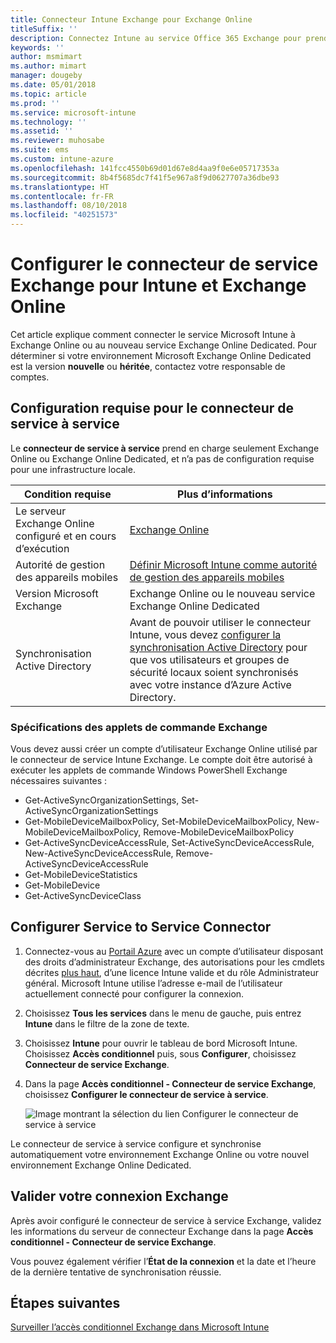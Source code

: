 ```yaml
---
title: Connecteur Intune Exchange pour Exchange Online
titleSuffix: ''
description: Connectez Intune au service Office 365 Exchange pour prendre en charge la gestion des appareils mobiles via Exchange ActiveSync.
keywords: ''
author: msmimart
ms.author: mimart
manager: dougeby
ms.date: 05/01/2018
ms.topic: article
ms.prod: ''
ms.service: microsoft-intune
ms.technology: ''
ms.assetid: ''
ms.reviewer: muhosabe
ms.suite: ems
ms.custom: intune-azure
ms.openlocfilehash: 141fcc4550b69d01d67e8d4aa9f0e6e05717353a
ms.sourcegitcommit: 8b4f5685dc7f41f5e967a8f9d0627707a36dbe93
ms.translationtype: HT
ms.contentlocale: fr-FR
ms.lasthandoff: 08/10/2018
ms.locfileid: "40251573"
---
```

# <a name="configure-the-exchange-service-connector-for-intune-and-exchange-online"></a>Configurer le connecteur de service Exchange pour Intune et Exchange Online

Cet article explique comment connecter le service Microsoft Intune à Exchange Online ou au nouveau service Exchange Online Dedicated. Pour déterminer si votre environnement Microsoft Exchange Online Dedicated est la version **nouvelle** ou **héritée**, contactez votre responsable de comptes.

## <a name="service-to-service-connector-requirements"></a>Configuration requise pour le connecteur de service à service
Le **connecteur de service à service** prend en charge seulement Exchange Online ou Exchange Online Dedicated, et n’a pas de configuration requise pour une infrastructure locale.


|              Condition requise               |                                                                                                            Plus d’informations                                                                                                            |
|----------------------------------------|----------------------------------------------------------------------------------------------------------------------------------------------------------------------------------------------------------------------------------------|
| Le serveur Exchange Online configuré et en cours d’exécution |                                                                                 [Exchange Online](https://technet.microsoft.com/library/jj200580.aspx)                                                                                 |
|   Autorité de gestion des appareils mobiles   |                                                       [Définir Microsoft Intune comme autorité de gestion des appareils mobiles](mdm-authority-set.md)                                                       |
|       Version Microsoft Exchange       |                                                                                      Exchange Online ou le nouveau service Exchange Online Dedicated                                                                                      |
|    Synchronisation Active Directory    | Avant de pouvoir utiliser le connecteur Intune, vous devez [configurer la synchronisation Active Directory](/intune/users-add) pour que vos utilisateurs et groupes de sécurité locaux soient synchronisés avec votre instance d’Azure Active Directory. |

### <a name="exchange-cmdlet-requirements"></a>Spécifications des applets de commande Exchange

Vous devez aussi créer un compte d’utilisateur Exchange Online utilisé par le connecteur de service Intune Exchange. Le compte doit être autorisé à exécuter les applets de commande Windows PowerShell Exchange nécessaires suivantes :

 - Get-ActiveSyncOrganizationSettings, Set-ActiveSyncOrganizationSettings
 - Get-MobileDeviceMailboxPolicy, Set-MobileDeviceMailboxPolicy, New-MobileDeviceMailboxPolicy, Remove-MobileDeviceMailboxPolicy
 - Get-ActiveSyncDeviceAccessRule, Set-ActiveSyncDeviceAccessRule, New-ActiveSyncDeviceAccessRule, Remove-ActiveSyncDeviceAccessRule
 - Get-MobileDeviceStatistics
 - Get-MobileDevice
 - Get-ActiveSyncDeviceClass

## <a name="set-up-the-service-to-service-connector"></a>Configurer Service to Service Connector

1. Connectez-vous au [Portail Azure](http://portal.azure.com) avec un compte d’utilisateur disposant des droits d’administrateur Exchange, des autorisations pour les cmdlets décrites [plus haut](#exchange-cmdlet-requirements), d’une licence Intune valide et du rôle Administrateur général. Microsoft Intune utilise l’adresse e-mail de l’utilisateur actuellement connecté pour configurer la connexion.

2. Choisissez **Tous les services** dans le menu de gauche, puis entrez **Intune** dans le filtre de la zone de texte.

3. Choisissez **Intune** pour ouvrir le tableau de bord Microsoft Intune. Choisissez **Accès conditionnel** puis, sous **Configurer**, choisissez **Connecteur de service Exchange**.

4.  Dans la page **Accès conditionnel - Connecteur de service Exchange**, choisissez **Configurer le connecteur de service à service**. 
   
     ![Image montrant la sélection du lien Configurer le connecteur de service à service](media/exchange_service_connector.png)

Le connecteur de service à service configure et synchronise automatiquement votre environnement Exchange Online ou votre nouvel environnement Exchange Online Dedicated.

## <a name="validate-your-exchange-connection"></a>Valider votre connexion Exchange

Après avoir configuré le connecteur de service à service Exchange, validez les informations du serveur de connecteur Exchange dans la page **Accès conditionnel - Connecteur de service Exchange**.

Vous pouvez également vérifier l’**État de la connexion** et la date et l’heure de la dernière tentative de synchronisation réussie.

## <a name="next-steps"></a>Étapes suivantes
[Surveiller l’accès conditionnel Exchange dans Microsoft Intune](conditional-access-exchange-monitor.md)